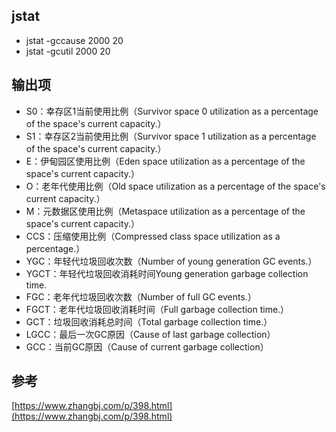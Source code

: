 ## jstat
- jstat -gccause <pid> 2000 20
- jstat -gcutil <pid> 2000 20

## 输出项
- S0：幸存区1当前使用比例（Survivor space 0 utilization as a percentage of the space's current capacity.）
- S1：幸存区2当前使用比例（Survivor space 1 utilization as a percentage of the space's current capacity.）
- E：伊甸园区使用比例（Eden space utilization as a percentage of the space's current capacity.）
- O：老年代使用比例（Old space utilization as a percentage of the space's current capacity.）
- M：元数据区使用比例（Metaspace utilization as a percentage of the space's current capacity.）
- CCS：压缩使用比例（Compressed class space utilization as a percentage.）
- YGC：年轻代垃圾回收次数（Number of young generation GC events.）
- YGCT：年轻代垃圾回收消耗时间Young generation garbage collection time.
- FGC：老年代垃圾回收次数（Number of full GC events.）
- FGCT：老年代垃圾回收消耗时间（Full garbage collection time.）
- GCT：垃圾回收消耗总时间（Total garbage collection time.）
- LGCC：最后一次GC原因（Cause of last garbage collection）
- GCC：当前GC原因（Cause of current garbage collection）

## 参考
[https://www.zhangbj.com/p/398.html](https://www.zhangbj.com/p/398.html)